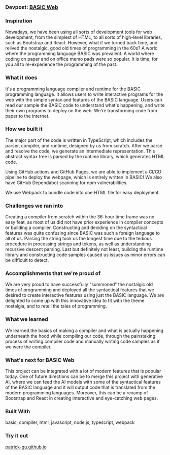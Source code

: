 ### Devpost: [BASIC Web](https://devpost.com/software/basic-web?ref_content=my-projects-tab&ref_feature=my_projects)

### Inspiration
Nowadays, we have been using all sorts of development tools for web development, from the simplest of HTML, to all sorts of high-level libraries, such as Bootstrap and React. However, what if we turned back time, and relived the nostalgic, good old times of programming in the 60s? A world where the programming language BASIC was prevalent. A world where coding on paper and on office memo pads were so popular. It is time, for you all to re-experience the programming of the past.

### What it does
It's a programming language compiler and runtime for the BASIC programming language. It allows users to write interactive programs for the web with the simple syntax and features of the BASIC language. Users can read our sample the BASIC code to understand what's happening, and write their own programs to deploy on the web. We're transforming code from paper to the internet.

### How we built it
The major part of the code is written in TypeScript, which includes the parser, compiler, and runtime, designed by us from scratch. After we parse and resolve the code, we generate an intermediate representation. This abstract syntax tree is parsed by the runtime library, which generates HTML code.

Using GitHub actions and GitHub Pages, we are able to implement a CI/CD pipeline to deploy the webpage, which is entirely written in BASIC! We also have GitHub Dependabot scanning for npm vulnerabilities.

We use Webpack to bundle code into one HTML file for easy deployment.

### Challenges we ran into
Creating a compiler from scratch within the 36-hour time frame was no easy feat, as most of us did not have prior experience in compiler concepts or building a compiler. Constructing and deciding on the syntactical features was quite confusing since BASIC was such a foreign language to all of us. Parsing the string took us the longest time due to the tedious procedure in processing strings and tokens, as well as understanding recursive descent parsing. Last but definitely not least, building the runtime library and constructing code samples caused us issues as minor errors can be difficult to detect.

### Accomplishments that we're proud of
We are very proud to have successfully "summoned" the nostalgic old times of programming and deployed all the syntactical features that we desired to create interactive features using just the BASIC language. We are delighted to come up with this innovative idea to fit with the theme nostalgia, and to retell the tales of programming.

### What we learned
We learned the basics of making a compiler and what is actually happening underneath the hood while compiling our code, through the painstaking process of writing compiler code and manually writing code samples as if we were the compiler.

### What's next for BASIC Web
This project can be integrated with a lot of modern features that is popular today. One of future directions can be to merge this project with generative AI, where we can feed the AI models with some of the syntactical features of the BASIC language and it will output code that is translated from the modern programming languages. Moreover, this can be a revamp of Bootstrap and React in creating interactive and eye-catching web pages.

### Built With
basic, compiler, html, javascript, node.js, typescript, webpack

### Try it out
[patrick-gu.github.io](patrick-gu.github.io)
